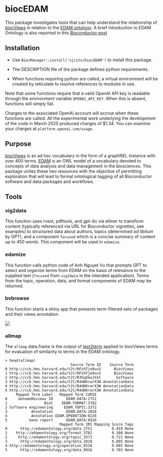 # biocEDAM

This package investigates tools that
can help understand the relationship
of [biocViews](https://bioconductor.org/packages/biocViews) in relation to the 
[EDAM ontology](https://edamontology.org). A brief introduction to EDAM Ontology is also reported in this [Bioconductor post](https://blog.bioconductor.org/posts/2025-07-18-edam/)

## Installation 


- Use `BiocManager::install('vjcitn/biocEDAM')` to install this package.

- The DESCRIPTION file of the package defines python requirements.

- When functions requiring python are called, a virtual environment
will be created by reticulate to resolve references to modules in use.

Note that some functions require that a valid OpenAI API key is
readable through the environment variable `OPENAI_API_KEY`.  When
this is absent, functions will simply fail.

Charges to the associated OpenAI account will accrue when these functions
are called.  All the experimental work underlying the development of the
code in March 2025 produced charges of $1.34.  You can examine your
charges at `platform.openai.com/usage`.

## Purpose

[biocViews](https://bioconductor.org/packages/biocViews) is an ad hoc vocabulary in
the form of a graphNEL instance with over 400 terms.  [EDAM](https://edamontology.org)
is an OWL model of a vocabulary devoted to concepts of data analysis and data management
in the biosciences.  This package unites these two resources with the objective of
permitting exploration that will lead to formal ontological tagging of all Bioconductor
software and data packages and workflows.

## Tools

### vig2data

This function uses rvest, pdftools, and gpt-4o via ellmer to transform content (typically
referenced via URL for Bioconductor vignettes, see examples) to structured
data about authors, topics (determined _ad libitum_ by GPT), and a component
`focused` which is a concise summary of content up to 450 words.  This component
will be used in `edamize`.

### edamize

This function calls python code of Anh Nguyet Vu that prompts GPT to
select and organize terms from EDAM on the basis of relevance to the
supplied text (`focused` from `vig2data` in the intended application).
Terms from the topic, operation, data, and format components of EDAM
may be returned.

### bvbrowse

This function starts a shiny app that presents term-filtered sets of packages
and their views annotation.

![](https://github.com/vjcitn/biocEDAM/blob/main/BrowseGeneSig.png?raw=true)

### allmap

The `allmap` data.frame is the output of [text2term](https://pypi.org/text2term)
applied to biocViews terms for evaluation of similarity to terms
in the EDAM ontology.

```
> head(allmap)
                              Source Term ID    Source Term
0 http://ccb.hms.harvard.edu/t2t/RFzhTje9ucG      BiocViews
1 http://ccb.hms.harvard.edu/t2t/RFzhTje9ucG      BiocViews
2 http://ccb.hms.harvard.edu/t2t/R3hqXkeJtkt       Software
3 http://ccb.hms.harvard.edu/t2t/R4dWXrwrX3W AnnotationData
4 http://ccb.hms.harvard.edu/t2t/R4dWXrwrX3W AnnotationData
5 http://ccb.hms.harvard.edu/t2t/R4dWXrwrX3W AnnotationData
     Mapped Term Label   Mapped Term CURIE
0     GenomeReviews ID      EDAM.DATA:2751
1                 BioC    EDAM.FORMAT:3782
2 Software engineering     EDAM.TOPIC:3372
3           Annotation      EDAM.DATA:2018
4           Annotation EDAM.OPERATION:0226
5          Gene report      EDAM.DATA:0916
                         Mapped Term IRI Mapping Score Tags
0      http://edamontology.org/data_2751         0.459 None
1    http://edamontology.org/format_3782         0.380 None
2     http://edamontology.org/topic_3372         0.721 None
3      http://edamontology.org/data_2018         0.805 None
4 http://edamontology.org/operation_0226         0.805 None
5      http://edamontology.org/data_0916         0.703 None
```
